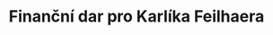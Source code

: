 ---
id: 3bb8c992-9c95-4453-9d4f-11b2af696ee8
title: "Finanční dar pro Karlíka Feilhaera"
price: 9000
year: 2019
description: "Pro pořízení elektrinickou bicí soupravu. Karlík je v pěstounské péči a neměl to štěstí strávit první rok života s jednou nejbližší osobou, což u něj způsobilo poruchu attachmentu, která se natrvalo projevuje v jeho chování a bude pro něj traumatizující po celý život. V bubnech a kytaře našel soustředění."
kouskovani: false
locationName: undefined
position:
  lng: 17.9257468204167
  lat: 49.72593207375234
---